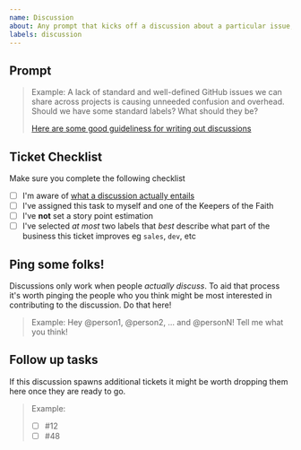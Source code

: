 ```yaml
---
name: Discussion
about: Any prompt that kicks off a discussion about a particular issue, problem or idea. It's the starting point on the journey towards converting thoughts to actionable tasks.
labels: discussion
---
```


## Prompt

> Example: A lack of standard and well-defined GitHub issues we can share across projects is causing unneeded confusion and overhead. Should we have some standard labels? What should they be?
>
> [Here are some good guideliness for writing out discussions](https://docs.thinktandem.io/guides/improve-tandem.html#_1-discussion)

## Ticket Checklist

Make sure you complete the following checklist

- [ ] I'm aware of [what a discussion actually entails](https://docs.thinktandem.io/guides/improve-tandem.html#suggesting-a-change)
- [ ] I've assigned this task to myself and one of the Keepers of the Faith
- [ ] I've **not** set a story point estimation
- [ ] I've selected _at most_ two labels that _best_ describe what part of the business this ticket improves eg `sales`, `dev`, etc

## Ping some folks!

Discussions only work when people _actually discuss_. To aid that process it's worth pinging the people who you think might be most interested in contributing to the discussion. Do that here!

> Example: Hey @person1, @person2, ... and @personN! Tell me what you think!

## Follow up tasks

If this discussion spawns additional tickets it might be worth dropping them here once they are ready to go.

> Example:
> - [ ] #12
> - [ ] #48


